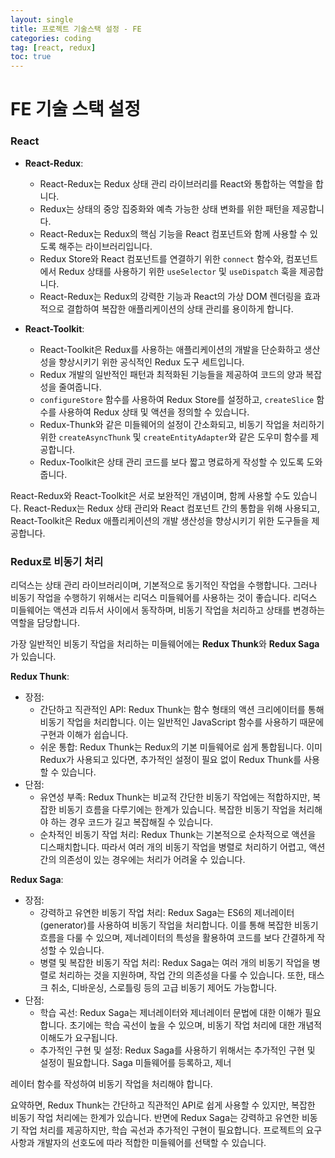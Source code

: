 ```yaml
---
layout: single
title: 프로젝트 기술스택 설정 - FE
categories: coding
tag: [react, redux]
toc: true
---
```


# FE 기술 스택 설정

### React

- **React-Redux**:

  - React-Redux는 Redux 상태 관리 라이브러리를 React와 통합하는 역할을 합니다.
  - Redux는 상태의 중앙 집중화와 예측 가능한 상태 변화를 위한 패턴을 제공합니다.
  - React-Redux는 Redux의 핵심 기능을 React 컴포넌트와 함께 사용할 수 있도록 해주는 라이브러리입니다.
  - Redux Store와 React 컴포넌트를 연결하기 위한 `connect` 함수와, 컴포넌트에서 Redux 상태를 사용하기 위한 `useSelector` 및 `useDispatch` 훅을 제공합니다.
  - React-Redux는 Redux의 강력한 기능과 React의 가상 DOM 렌더링을 효과적으로 결합하여 복잡한 애플리케이션의 상태 관리를 용이하게 합니다.

- **React-Toolkit**:
  - React-Toolkit은 Redux를 사용하는 애플리케이션의 개발을 단순화하고 생산성을 향상시키기 위한 공식적인 Redux 도구 세트입니다.
  - Redux 개발의 일반적인 패턴과 최적화된 기능들을 제공하여 코드의 양과 복잡성을 줄여줍니다.
  - `configureStore` 함수를 사용하여 Redux Store를 설정하고, `createSlice` 함수를 사용하여 Redux 상태 및 액션을 정의할 수 있습니다.
  - Redux-Thunk와 같은 미들웨어의 설정이 간소화되고, 비동기 작업을 처리하기 위한 `createAsyncThunk` 및 `createEntityAdapter`와 같은 도우미 함수를 제공합니다.
  - Redux-Toolkit은 상태 관리 코드를 보다 짧고 명료하게 작성할 수 있도록 도와줍니다.

React-Redux와 React-Toolkit은 서로 보완적인 개념이며, 함께 사용할 수도 있습니다. React-Redux는 Redux 상태 관리와 React 컴포넌트 간의 통합을 위해 사용되고, React-Toolkit은 Redux 애플리케이션의 개발 생산성을 향상시키기 위한 도구들을 제공합니다.

### Redux로 비동기 처리

리덕스는 상태 관리 라이브러리이며, 기본적으로 동기적인 작업을 수행합니다. 그러나 비동기 작업을 수행하기 위해서는 리덕스 미들웨어를 사용하는 것이 좋습니다. 리덕스 미들웨어는 액션과 리듀서 사이에서 동작하며, 비동기 작업을 처리하고 상태를 변경하는 역할을 담당합니다.

가장 일반적인 비동기 작업을 처리하는 미들웨어에는 **Redux Thunk**와 **Redux Saga**가 있습니다.

**Redux Thunk**:

- 장점:
  - 간단하고 직관적인 API: Redux Thunk는 함수 형태의 액션 크리에이터를 통해 비동기 작업을 처리합니다. 이는 일반적인 JavaScript 함수를 사용하기 때문에 구현과 이해가 쉽습니다.
  - 쉬운 통합: Redux Thunk는 Redux의 기본 미들웨어로 쉽게 통합됩니다. 이미 Redux가 사용되고 있다면, 추가적인 설정이 필요 없이 Redux Thunk를 사용할 수 있습니다.
- 단점:
  - 유연성 부족: Redux Thunk는 비교적 간단한 비동기 작업에는 적합하지만, 복잡한 비동기 흐름을 다루기에는 한계가 있습니다. 복잡한 비동기 작업을 처리해야 하는 경우 코드가 길고 복잡해질 수 있습니다.
  - 순차적인 비동기 작업 처리: Redux Thunk는 기본적으로 순차적으로 액션을 디스패치합니다. 따라서 여러 개의 비동기 작업을 병렬로 처리하기 어렵고, 액션 간의 의존성이 있는 경우에는 처리가 어려울 수 있습니다.

**Redux Saga**:

- 장점:
  - 강력하고 유연한 비동기 작업 처리: Redux Saga는 ES6의 제너레이터(generator)를 사용하여 비동기 작업을 처리합니다. 이를 통해 복잡한 비동기 흐름을 다룰 수 있으며, 제너레이터의 특성을 활용하여 코드를 보다 간결하게 작성할 수 있습니다.
  - 병렬 및 복잡한 비동기 작업 처리: Redux Saga는 여러 개의 비동기 작업을 병렬로 처리하는 것을 지원하며, 작업 간의 의존성을 다룰 수 있습니다. 또한, 태스크 취소, 디바운싱, 스로틀링 등의 고급 비동기 제어도 가능합니다.
- 단점:
  - 학습 곡선: Redux Saga는 제너레이터와 제너레이터 문법에 대한 이해가 필요합니다. 초기에는 학습 곡선이 높을 수 있으며, 비동기 작업 처리에 대한 개념적 이해도가 요구됩니다.
  - 추가적인 구현 및 설정: Redux Saga를 사용하기 위해서는 추가적인 구현 및 설정이 필요합니다. Saga 미들웨어를 등록하고, 제너

레이터 함수를 작성하여 비동기 작업을 처리해야 합니다.

요약하면, Redux Thunk는 간단하고 직관적인 API로 쉽게 사용할 수 있지만, 복잡한 비동기 작업 처리에는 한계가 있습니다. 반면에 Redux Saga는 강력하고 유연한 비동기 작업 처리를 제공하지만, 학습 곡선과 추가적인 구현이 필요합니다. 프로젝트의 요구사항과 개발자의 선호도에 따라 적합한 미들웨어를 선택할 수 있습니다.
